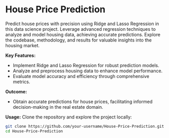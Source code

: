 # House Price Prediction 

Predict house prices with precision using Ridge and Lasso Regression in this data science project. Leverage advanced regression techniques to analyze and model housing data, achieving accurate predictions. Explore the codebase, methodology, and results for valuable insights into the housing market.

**Key Features:**
- Implement Ridge and Lasso Regression for robust prediction models.
- Analyze and preprocess housing data to enhance model performance.
- Evaluate model accuracy and efficiency through comprehensive metrics.

**Outcome:**
- Obtain accurate predictions for house prices, facilitating informed decision-making in the real estate domain.

**Usage:**
Clone the repository and explore the project locally:
   ```bash
   git clone https://github.com/your-username/House-Price-Prediction.git
   cd House-Price-Prediction
